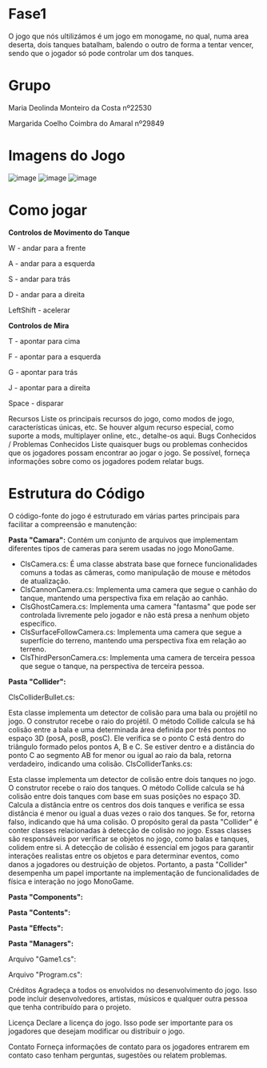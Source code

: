 # Fase1
O jogo que nós ultilizámos é um jogo em monogame, no qual, numa area deserta, dois tanques batalham, balendo o outro de forma a tentar vencer, sendo que o jogador só pode controlar um dos tanques.



# Grupo
Maria Deolinda Monteiro da Costa nº22530

Margarida Coelho Coimbra do Amaral nº29849



# Imagens do Jogo
![image](https://github.com/theseaweed2005/Fase1/assets/150022513/b2bd7713-fbe3-4aa7-8040-3c49434b9b62)
![image](https://github.com/theseaweed2005/Fase1/assets/150022513/d44ca5cb-8441-4f73-a065-c8621a0a978a)
![image](https://github.com/theseaweed2005/Fase1/assets/150022513/3381b8d6-0d08-48d7-988c-e0399bce38e8)



# Como jogar
**Controlos de Movimento do Tanque**

W - andar para a frente

A - andar para a esquerda

S - andar para trás

D - andar para a direita

LeftShift - acelerar



**Controlos de Mira**

T - apontar para cima

F - apontar para a esquerda

G - apontar para trás

J - apontar para a direita

Space - disparar



Recursos
Liste os principais recursos do jogo, como modos de jogo, características únicas, etc.
Se houver algum recurso especial, como suporte a mods, multiplayer online, etc., detalhe-os aqui.
Bugs Conhecidos / Problemas Conhecidos
Liste quaisquer bugs ou problemas conhecidos que os jogadores possam encontrar ao jogar o jogo. Se possível, forneça informações sobre como os jogadores podem relatar bugs.


# Estrutura do Código
O código-fonte do jogo é estruturado em várias partes principais para facilitar a compreensão e manutenção:

**Pasta "Camara":** Contém um conjunto de arquivos que implementam diferentes tipos de cameras para serem usadas no jogo MonoGame. 
 * ClsCamera.cs: É uma classe abstrata base que fornece funcionalidades comuns a todas as câmeras, como manipulação de mouse e métodos de atualização.
 * ClsCannonCamera.cs: Implementa uma camera que segue o canhão do tanque, mantendo uma perspectiva fixa em relação ao canhão.
 * ClsGhostCamera.cs: Implementa uma camera "fantasma" que pode ser controlada livremente pelo jogador e não está presa a nenhum objeto específico.
 * ClsSurfaceFollowCamera.cs: Implementa uma camera que segue a superfície do terreno, mantendo uma perspectiva fixa em relação ao terreno.
 * ClsThirdPersonCamera.cs: Implementa uma camera de terceira pessoa que segue o tanque, na perspectiva de terceira pessoa.
 

**Pasta "Collider":**

ClsColliderBullet.cs:

Esta classe implementa um detector de colisão para uma bala ou projétil no jogo.
O construtor recebe o raio do projétil.
O método Collide calcula se há colisão entre a bala e uma determinada área definida por três pontos no espaço 3D (posA, posB, posC). Ele verifica se o ponto C está dentro do triângulo formado pelos pontos A, B e C. Se estiver dentro e a distância do ponto C ao segmento AB for menor ou igual ao raio da bala, retorna verdadeiro, indicando uma colisão.
ClsColliderTanks.cs:

Esta classe implementa um detector de colisão entre dois tanques no jogo.
O construtor recebe o raio dos tanques.
O método Collide calcula se há colisão entre dois tanques com base em suas posições no espaço 3D. Calcula a distância entre os centros dos dois tanques e verifica se essa distância é menor ou igual a duas vezes o raio dos tanques. Se for, retorna falso, indicando que há uma colisão.
O propósito geral da pasta "Collider" é conter classes relacionadas à detecção de colisão no jogo. Essas classes são responsáveis por verificar se objetos no jogo, como balas e tanques, colidem entre si. A detecção de colisão é essencial em jogos para garantir interações realistas entre os objetos e para determinar eventos, como danos a jogadores ou destruição de objetos. Portanto, a pasta "Collider" desempenha um papel importante na implementação de funcionalidades de física e interação no jogo MonoGame.

**Pasta "Components":**

**Pasta "Contents":**

**Pasta "Effects":** 

**Pasta "Managers":** 

Arquivo "Game1.cs": 

Arquivo "Program.cs": 


Créditos
Agradeça a todos os envolvidos no desenvolvimento do jogo. Isso pode incluir desenvolvedores, artistas, músicos e qualquer outra pessoa que tenha contribuído para o projeto.

Licença
Declare a licença do jogo. Isso pode ser importante para os jogadores que desejam modificar ou distribuir o jogo.

Contato
Forneça informações de contato para os jogadores entrarem em contato caso tenham perguntas, sugestões ou relatem problemas.
